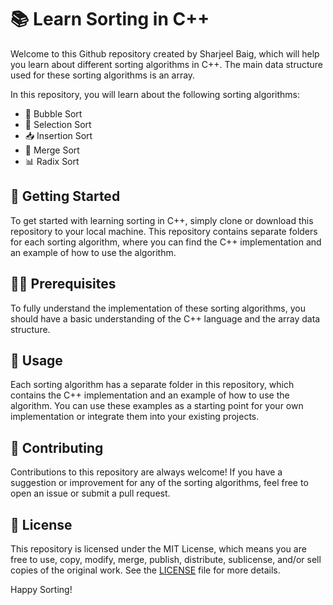 # 📚 Learn Sorting in C++

Welcome to this Github repository created by Sharjeel Baig, which will help you learn about different sorting algorithms in C++. The main data structure used for these sorting algorithms is an array.

In this repository, you will learn about the following sorting algorithms:
- 🧼 Bubble Sort
- 🎯 Selection Sort
- 📥 Insertion Sort
- 🧩 Merge Sort
- 📊 Radix Sort

## 📖 Getting Started
To get started with learning sorting in C++, simply clone or download this repository to your local machine. This repository contains separate folders for each sorting algorithm, where you can find the C++ implementation and an example of how to use the algorithm.

## 🧑‍💻 Prerequisites
To fully understand the implementation of these sorting algorithms, you should have a basic understanding of the C++ language and the array data structure.

## 📝 Usage
Each sorting algorithm has a separate folder in this repository, which contains the C++ implementation and an example of how to use the algorithm. You can use these examples as a starting point for your own implementation or integrate them into your existing projects.

## 🤝 Contributing
Contributions to this repository are always welcome! If you have a suggestion or improvement for any of the sorting algorithms, feel free to open an issue or submit a pull request.

## 📜 License
This repository is licensed under the MIT License, which means you are free to use, copy, modify, merge, publish, distribute, sublicense, and/or sell copies of the original work. See the [LICENSE](LICENSE) file for more details.

Happy Sorting!
